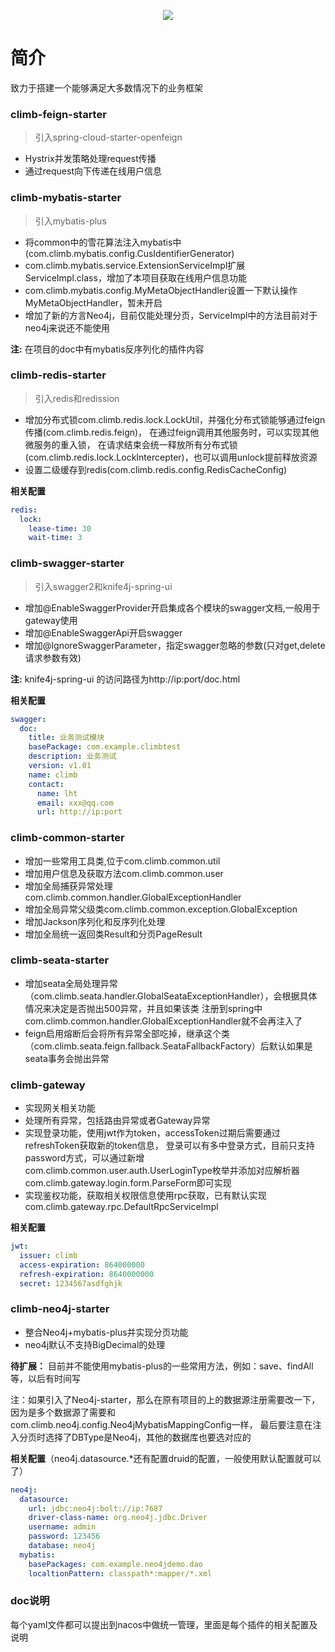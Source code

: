 <p align="center">
<img src="http://note.youdao.com/yws/public/resource/c5bcec6a18cb3ac6dcdf6cc8c60afc2a/xmlnote/82B069C852824EA4813685A53501C449/13731" border="0" />
</p>

# 简介
致力于搭建一个能够满足大多数情况下的业务框架

###  climb-feign-starter
> 引入spring-cloud-starter-openfeign
- Hystrix并发策略处理request传播
- 通过request向下传递在线用户信息

###  climb-mybatis-starter
> 引入mybatis-plus
- 将common中的雪花算法注入mybatis中(com.climb.mybatis.config.CusIdentifierGenerator)
- com.climb.mybatis.service.ExtensionServiceImpl扩展ServiceImpl.class，增加了本项目获取在线用户信息功能
- com.climb.mybatis.config.MyMetaObjectHandler设置一下默认操作MyMetaObjectHandler，暂未开启
- 增加了新的方言Neo4j，目前仅能处理分页，ServiceImpl中的方法目前对于neo4j来说还不能使用

**注:** 在项目的doc中有mybatis反序列化的插件内容

###  climb-redis-starter
> 引入redis和redission
- 增加分布式锁com.climb.redis.lock.LockUtil，并强化分布式锁能够通过feign传播(com.climb.redis.feign)，
在通过feign调用其他服务时，可以实现其他微服务的重入锁，
在请求结束会统一释放所有分布式锁(com.climb.redis.lock.LockIntercepter)，也可以调用unlock提前释放资源
- 设置二级缓存到redis(com.climb.redis.config.RedisCacheConfig)

**相关配置**
```yaml
redis:
  lock:
    lease-time: 30
    wait-time: 3
```

### climb-swagger-starter
> 引入swagger2和knife4j-spring-ui
- 增加@EnableSwaggerProvider开启集成各个模块的swagger文档,一般用于gateway使用
- 增加@EnableSwaggerApi开启swagger
- 增加@IgnoreSwaggerParameter，指定swagger忽略的参数(只对get,delete请求参数有效)

**注:** knife4j-spring-ui 的访问路径为http://ip:port/doc.html

**相关配置**
```yaml
swagger:
  doc:
    title: 业务测试模块
    basePackage: com.example.climbtest
    description: 业务测试
    version: v1.01
    name: climb
    contact:
      name: lht
      email: xxx@qq.com
      url: http://ip:port
```
### climb-common-starter

- 增加一些常用工具类,位于com.climb.common.util
- 增加用户信息及获取方法com.climb.common.user
- 增加全局捕获异常处理com.climb.common.handler.GlobalExceptionHandler
- 增加全局异常父级类com.climb.common.exception.GlobalException
- 增加Jackson序列化和反序列化处理
- 增加全局统一返回类Result和分页PageResult

### climb-seata-starter
 
- 增加seata全局处理异常（com.climb.seata.handler.GlobalSeataExceptionHandler），会根据具体情况来决定是否抛出500异常，并且如果该类
注册到spring中com.climb.common.handler.GlobalExceptionHandler就不会再注入了
- feign启用熔断后会将所有异常全部吃掉，继承这个类（com.climb.seata.feign.fallback.SeataFallbackFactory）后默认如果是seata事务会抛出异常

### climb-gateway
- 实现网关相关功能
- 处理所有异常，包括路由异常或者Gateway异常
- 实现登录功能，使用jwt作为token，accessToken过期后需要通过refreshToken获取新的token信息，
登录可以有多中登录方式，目前只支持password方式，可以通过新增com.climb.common.user.auth.UserLoginType枚举并添加对应解析器com.climb.gateway.login.form.ParseForm即可实现
- 实现鉴权功能，获取相关权限信息使用rpc获取，已有默认实现com.climb.gateway.rpc.DefaultRpcServiceImpl

**相关配置**

```yaml
jwt:
  issuer: climb
  access-expiration: 864000000
  refresh-expiration: 8640000000
  secret: 1234567asdfghjk
```
###  climb-neo4j-starter
- 整合Neo4j+mybatis-plus并实现分页功能
- neo4j默认不支持BigDecimal的处理

**待扩展：**  目前并不能使用mybatis-plus的一些常用方法，例如：save、findAll等，以后有时间写

注：如果引入了Neo4j-starter，那么在原有项目的上的数据源注册需要改一下，因为是多个数据源了需要和 com.climb.neo4j.config.Neo4jMybatisMappingConfig一样，
最后要注意在注入分页时选择了DBType是Neo4j，其他的数据库也要选对应的

**相关配置**（neo4j.datasource.*还有配置druid的配置，一般使用默认配置就可以了）

```yaml
neo4j:
  datasource:
    url: jdbc:neo4j:bolt://ip:7687
    driver-class-name: org.neo4j.jdbc.Driver
    username: admin
    password: 123456
    database: neo4j
  mybatis:
    basePackages: com.example.neo4jdemo.dao
    localtionPattern: classpath*:mapper/*.xml
```

### doc说明
每个yaml文件都可以提出到nacos中做统一管理，里面是每个插件的相关配置及说明
